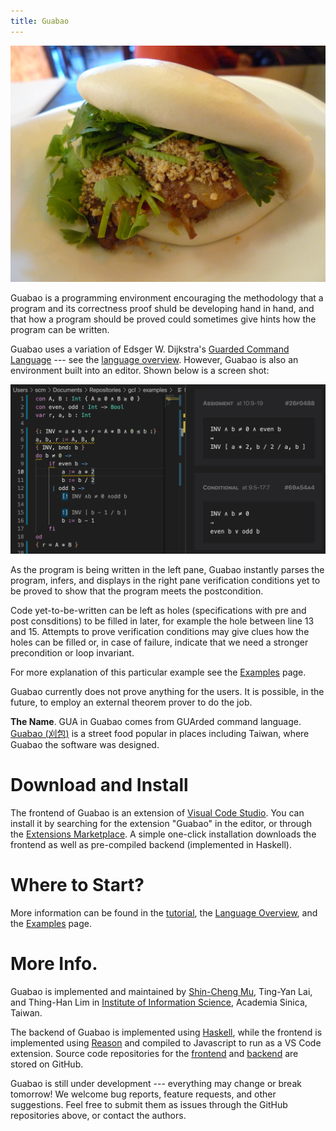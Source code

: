 ```yaml
---
title: Guabao
---
```


![<small>Photo: [Ron Dollete](https://www.flickr.com/photos/saucesupreme/4434798368). CC BY-ND 2.0.</small>](images/guabao-saucesupreme.jpg)

Guabao is a programming environment encouraging the methodology that a program and its correctness proof shuld be developing hand in hand,
and that how a program should be proved could sometimes give hints how the program can be written.

Guabao uses a variation of Edsger W. Dijkstra's [Guarded Command Language](https://en.wikipedia.org/wiki/Guarded_Command_Language) --- see the [language overview](pages/1.%20Language%20Overview.html).
However, Guabao is also an environment built into an editor.
Shown below is a screen shot:

![](images/screenshot-v0.2.3.jpg)

As the program is being written in the left pane, Guabao instantly parses the program, infers, and displays in the right pane verification conditions yet to be proved to show that the program meets the postcondition.

Code yet-to-be-written can be left as holes (specifications with pre and post consditions) to be filled in later, for example the hole between line 13 and 15. Attempts to prove verification conditions may give clues how the holes can be filled or, in case of failure, indicate that we need a stronger precondition or loop invariant.

For more explanation of this particular example see the [Examples](pages/Examples.html) page.

Guabao currently does not prove anything for the users. It is possible, in the future, to employ an external theorem prover to do the job.

**The Name**. GUA in Guabao comes from GUArded command language.
[Guabao (刈包)](https://en.wikipedia.org/wiki/Gua_bao) is a street food popular in places including Taiwan, where Guabao the software was designed.

# Download and Install

The frontend of Guabao is an extension of [Visual Code Studio](https://code.visualstudio.com/). You can install it by searching for the extension "Guabao" in the editor, or through the [Extensions Marketplace](https://marketplace.visualstudio.com/items?itemName=scmlab.guabao).
A simple one-click installation downloads the frontend as well as pre-compiled backend (implemented in Haskell).

# Where to Start?

More information can be found in the [tutorial](pages/0.%20Getting%20Started.html), the [Language Overview](pages/1.%20Language%20Overview.html), and the [Examples](pages/Examples.html) page.

# More Info.

Guabao is implemented and maintained by [Shin-Cheng Mu](https://scm.iis.sinica.edu.tw/home/), Ting-Yan Lai, and Thing-Han Lim in [Institute of Information Science](https://www.iis.sinica.edu.tw/), Academia Sinica, Taiwan.

The backend of Guabao is implemented using [Haskell](https://www.haskell.org/), while the frontend is implemented using [Reason](https://reasonml.github.io/) and compiled to Javascript to run as a VS Code extension.
Source code repositories for the [frontend](https://github.com/scmlab/gcl-vscode) and [backend](https://github.com/scmlab/gcl) are stored on GitHub.

Guabao is still under development --- everything may change or break tomorrow! We welcome bug reports, feature requests, and other suggestions.
Feel free to submit them as issues through the GitHub repositories above, or contact the authors.
